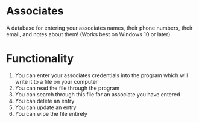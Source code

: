 # Associates

A database for entering your associates names, their phone numbers, their email, and notes about them!
(Works best on Windows 10 or later)

# Functionality

1. You can enter your associates credentials into the program which will write it to a file on your computer
2. You can read the file through the program
3. You can search through this file for an associate you have entered
4. You can delete an entry
5. You can update an entry
6. You can wipe the file entirely
